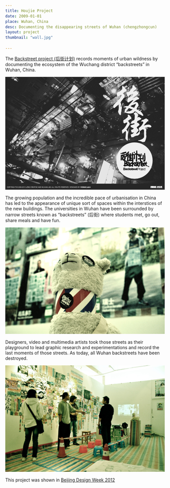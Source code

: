 ```yaml
---
title: Houjie Project
date: 2009-01-01
place: Wuhan, China
desc: Documenting the disappearing streets of Wuhan (chengzhongcun)
layout: project
thumbnail: "wall.jpg"

---
```

The [Backstreet project (后街计划)](http://www.jzsqcrew.com/bjdw2012/) records moments of urban wildness by documenting the ecosystem of the Wuchang district  “backstreets” in  Wuhan, China.

![](9129848_46e02beccf_o.jpg)

The growing population and the incredible pace of urbanisation in China has led to the appearance of unique sort of spaces within the interstices of the new buildings. The universities in Wuhan have been surrounded by narrow streets known as  “backstreets” (后街) where students met, go out, share meals and have fun.

![](9119581_a4da83ab59_b.jpg)

Designers, video and multimedia artists took those streets as their playground to lead  graphic research and experimentations and  record the last moments of those streets. As today, all Wuhan backstreets have been destroyed.

![](9125388_3242667c10_b.jpg)

This project was shown in [Beijing Design Week 2012](http://issuu.com/5431682/docs/2012-bjdw)
